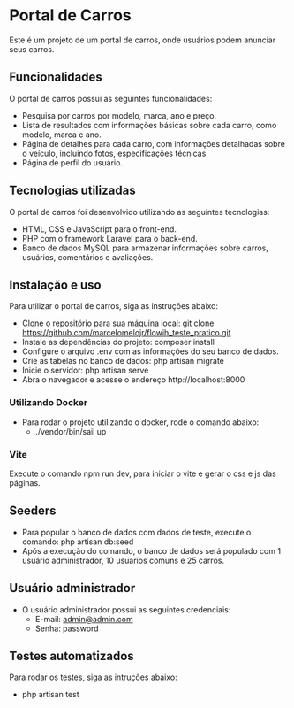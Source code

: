 # Portal de Carros

Este é um projeto de um portal de carros, onde usuários podem anunciar seus carros.

## Funcionalidades

O portal de carros possui as seguintes funcionalidades:

- Pesquisa por carros por modelo, marca, ano e preço.
- Lista de resultados com informações básicas sobre cada carro, como modelo, marca e ano.
- Página de detalhes para cada carro, com informações detalhadas sobre o veículo, incluindo fotos, especificações
  técnicas
- Página de perfil do usuário.

## Tecnologias utilizadas

O portal de carros foi desenvolvido utilizando as seguintes tecnologias:

- HTML, CSS e JavaScript para o front-end.
- PHP com o framework Laravel para o back-end.
- Banco de dados MySQL para armazenar informações sobre carros, usuários, comentários e avaliações.

## Instalação e uso

Para utilizar o portal de carros, siga as instruções abaixo:

- Clone o repositório para sua máquina local: git clone https://github.com/marcelomelojr/flowih_teste_pratico.git
- Instale as dependências do projeto: composer install
- Configure o arquivo .env com as informações do seu banco de dados.
- Crie as tabelas no banco de dados: php artisan migrate
- Inicie o servidor: php artisan serve
- Abra o navegador e acesse o endereço http://localhost:8000

### Utilizando Docker
- Para rodar o projeto utilizando o docker, rode o comando abaixo:
    - ./vendor/bin/sail up
    
### Vite
Execute o comando npm run dev, para iniciar o vite e gerar o css e js das páginas.

## Seeders

- Para popular o banco de dados com dados de teste, execute o comando: php artisan db:seed
- Após a execução do comando, o banco de dados será populado com 1 usuário administrador, 10 usuarios comuns e 25
  carros.

## Usuário administrador

- O usuário administrador possui as seguintes credenciais:
    - E-mail: admin@admin.com
    - Senha: password

## Testes automatizados

Para rodar os testes, siga as intruções abaixo:

- php artisan test
